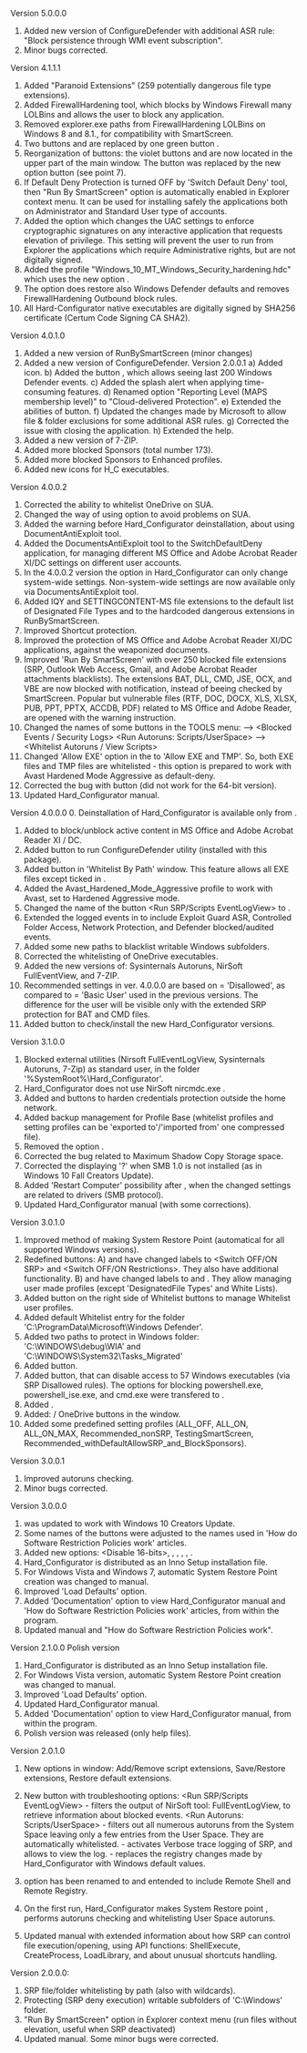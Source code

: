 Version 5.0.0.0
1. Added new version of ConfigureDefender with additional ASR rule: "Block persistence through WMI event subscription".
2. Minor bugs corrected.

Version 4.1.1.1
1. Added "Paranoid Extensions" (259 potentially dangerous file type extensions).
2. Added FirewallHardening tool, which blocks by Windows Firewall many LOLBins and allows the user to block any application.
3. Removed explorer.exe paths from FirewallHardening LOLBins on Windows 8 and 8.1., for compatibility with SmartScreen.
4. Two buttons <Recommended SRP> and <Recommended Restrictions> are replaced by one green button <Recommended Settings>.
5. Reorganization of buttons: the violet buttons <Firewall Hardening> and <ConfigureDefender> are now located in the upper part of the
main window. The button <No Removable Disks Exec.> was replaced by the new option button <Validate Admin Code Signatures> (see point 7).
6. If Default Deny Protection is turned OFF by 'Switch Default Deny' tool,  then "Run By SmartScreen" option is automatically enabled in 
Explorer context menu. It can be used for installing safely the applications both on Administrator and Standard User type of accounts.
7. Added the option <Validate Admin Code Signatures> which changes the UAC settings to enforce cryptographic signatures on any interactive
application that requests elevation of privilege. This setting will prevent the user to run from Explorer the applications which require
Administrative rights, but are not digitally signed.
8. Added the profile "Windows_10_MT_Windows_Security_hardening.hdc" which uses the new option <Validate Admin Code Signatures>.
9. The option <Restore Windows Defaults> does restore also Windows Defender defaults and removes FirewallHardening Outbound block rules.
10. All Hard-Configurator native executables are digitally signed by SHA256 certificate (Certum Code Signing CA SHA2).


Version 4.0.1.0
1. Added a new version of RunBySmartScreen (minor changes)
2. Added a new version of ConfigureDefender.
   Version 2.0.0.1
   a) Added icon.
   b) Added the button <Defender Security Log>, which allows seeing last 200 Windows Defender events.
   c) Added the splash alert when applying time-consuming features.
   d) Renamed option "Reporting Level (MAPS membership level)" to "Cloud-delivered Protection".
   e) Extended the abilities of <REFRESH> button.
   f) Updated the changes made by Microsoft to allow file & folder exclusions for some additional ASR rules.
   g) Corrected the issue with closing the application.
   h) Extended the help.
3. Added a new version of 7-ZIP.
4. Added more blocked Sponsors (total number 173).
5. Added more blocked Sponsors to Enhanced profiles.
6. Added new icons for H_C executables.



Version 4.0.0.2
1. Corrected the ability to whitelist OneDrive on SUA.
2. Changed the way of using <Refresh Explorer> option to avoid problems on SUA.
3. Added the warning before Hard_Configurator deinstallation, about using DocumentAntiExploit tool.
4. Added the DocumentsAntiExploit tool to the SwitchDefaultDeny application, for managing different MS Office and Adobe Acrobat Reader
XI/DC settings on different user accounts.
5. In the 4.0.0.2 version the <Documents Anti-Exploit> option in Hard_Configurator can only change system-wide settings. Non-system-wide
settings are now available only via DocumentsAntiExploit tool.
6. Added IQY and SETTINGCONTENT-MS file extensions to the default list of Designated File Types and to the hardcoded dangerous
extensions in RunBySmartScreen.
7. Improved Shortcut protection.
8. Improved the protection of MS Office and Adobe Acrobat Reader XI/DC applications, against the weaponized documents.
9. Improved 'Run By SmartScreen' with over 250 blocked file extensions (SRP, Outlook Web Access, Gmail, and Adobe Acrobat Reader
attachments blacklists). The extensions BAT, DLL, CMD, JSE, OCX, and VBE are now blocked with notification, instead of beeing checked
by SmartScreen. Popular but vulnerable files (RTF, DOC, DOCX, XLS, XLSX, PUB, PPT, PPTX, ACCDB, PDF) related to MS Office and Adobe
Reader, are opened with the warning instruction.
10. Changed the names of some buttons in the TOOLS menu: 
<View Blocked Events> --> <Blocked Events / Security Logs>
<Run  Autoruns: Scripts/UserSpace> --> <Whitelist Autoruns / View Scripts>
11. Changed 'Allow EXE' option in the <Whitelist by Path> to 'Allow EXE and TMP'. So, both EXE files and TMP files are whitelisted -
this option is prepared to work with Avast Hardened Mode Aggressive as default-deny.
12. Corrected the bug with <Update> button (did not work for the 64-bit version).
13. Updated Hard_Configurator manual.

Version 4.0.0.0
0. Deinstallation of Hard_Configurator is available only from <Tools> <Uninstall Hard_Configurator>.
1. Added <Documents Ant-Exploit button> to block/unblock active content in MS Office and Adobe Acrobat Reader XI / DC.
2. Added <ConfigureDefender> button to run ConfigureDefender utility (installed with this package).
3. Added <Allow EXE files> button in 'Whitelist By Path' window. This feature allows all EXE files except ticked in <Block Sponsors>.
4. Added the Avast_Hardened_Mode_Aggressive profile to work with Avast, set to Hardened Aggressive mode. 
5. Changed the name of the button <Run SRP/Scripts EventLogView> to <View Blocked Events>.
6. Extended the logged events in <View Blocked Events> to include Exploit Guard ASR, Controlled Folder Access, Network Protection, and
Defender blocked/audited events.
7. Added some new paths to blacklist writable Windows subfolders.
8. Corrected the whitelisting of OneDrive executables.
9. Added the new versions of: Sysinternals Autoruns, NirSoft FullEventView, and 7-ZIP.
10. Recommended settings in ver. 4.0.0.0 are based on <Default Security Level> = 'Disallowed', as compared to <Default Security Level> =
'Basic User' used in the previous versions. The difference for the user will be visible only with the extended SRP protection for BAT
and CMD files.
11. Added <Update> button to check/install the new Hard_Configurator versions.


Version 3.1.0.0
1. Blocked external utilities (Nirsoft FullEventLogView, Sysinternals Autoruns, 7-Zip) as standard user, in the folder
'%SystemRoot%\Hard_Configurator'.
2. Hard_Configurator does not use NirSoft nircmdc.exe .
3. Added <Disable Cached Logons> and <UAC CTRL_ALT_DEL> buttons to harden credentials protection outside the home network.
4. Added backup management for Profile Base (whitelist profiles and setting profiles can be 'exported to'/'imported from' one compressed
file).
5. Removed the option <No Removable Disks Exec.>.
6. Corrected the bug related to Maximum Shadow Copy Storage space.
7. Corrected the <Disable SMB> displaying '?' when SMB 1.0 is not installed (as in Windows 10 Fall Creators Update).
8. Added 'Restart Computer' possibility after <APPLY CHANGES>, when the changed settings are related to drivers (SMB protocol).
9. Updated Hard_Configurator manual (with some corrections).

Version 3.0.1.0
1. Improved method of making System Restore Point (automatical for all supported Windows versions).
2. Redefined buttons: 
A) <Turn OFF All SRP> and <Turn OFF All Restrictions> have changed labels to <Switch OFF/ON SRP> and <Switch OFF/ON Restrictions>.
They also have additional functionality.
B) <Load Defaults> and <Save Defaults> have changed labels to <Load Profile> and <Save Profile>. They allow managing user made profiles
(except 'DesignatedFile Types' and White Lists).
3. Added <Save Load> button on the right side of Whitelist buttons to manage Whitelist user profiles.
4. Added default Whitelist entry for the folder 'C:\ProgramData\Microsoft\Windows Defender'.
5. Added two paths to protect in Windows folder: 'C:\WINDOWS\debug\WIA' and 'C:\WINDOWS\System32\Tasks_Migrated'
6. Added <APPLY CHANGES> button.
7. Added <Block Sponsors> button, that can disable access to 57 Windows executables (via SRP Disallowed rules).
   The options for blocking powershell.exe, powershell_ise.exe, and cmd.exe were transfered to <Block Sponsors>.
8. Added <Disable SMB button>. 
9. Added: <ADD> / <REMOVE>  OneDrive buttons in the <Whitelist by path> window.
10. Added some predefined setting profiles (ALL_OFF, ALL_ON, ALL_ON_MAX, Recommended_nonSRP, TestingSmartScreen,
Recommended_withDefaultAllowSRP_and_BlockSponsors).


Version 3.0.0.1
1. Improved autoruns checking.
2. Minor bugs corrected.

Version 3.0.0.0

1. <Run As SmartScreen> was updated to work with Windows 10 Creators Update.
2. Some names of the buttons were adjusted to the names used in 'How do Software Restriction Policies work' articles.
3. Added new options: <Disable 16-bits>, <Shell Extension Security>, <Disable Command Prompt>, <Disable Elevation on SUA>, <Block 
PowerShell Sponsors>, <MSI Elevation>.
4. Hard_Configurator is distributed as an Inno Setup installation file.
5. For Windows Vista and Windows 7, automatic System Restore Point creation was changed to manual.
6. Improved 'Load Defaults' option.
7. Added 'Documentation' option to view Hard_Configurator manual and 'How do Software Restriction Policies work' articles, from within
the program. 
8. Updated manual and "How do Software Restriction Policies work".


Version 2.1.0.0 Polish version
1. Hard_Configurator is distributed as an Inno Setup installation file.
2. For Windows Vista version, automatic System Restore Point creation was changed to manual.
3. Improved 'Load Defaults' option.
4. Updated Hard_Configurator manual.
5. Added 'Documentation' option to view Hard_Configurator manual, from within the program. 
6. Polish version was released (only help files).

Version 2.0.1.0
1. New options in <SRP Extensions> window: Add/Remove script extensions, Save/Restore extensions, Restore default extensions.

2. New <Tools> button with troubleshooting options:
<Run SRP/Scripts EventLogView> -  filters the output of NirSoft tool:  FullEventLogView, to retrieve information about blocked events.
<Run  Autoruns: Scripts/UserSpace> - filters out all numerous autoruns from the System Space leaving only a few entries from the User
Space. They are automatically whitelisted. 
<Turn ON Advanced SRP logging> - activates Verbose trace logging of SRP, and allows to view the log.
<Restore Windows Defaults> - replaces the registry changes made by Hard_Configurator with Windows default values. 

3. <Block Remote Assistance> option has been renamed to <Block Remote Access> and entended to include Remote Shell and Remote Registry.

4. On the first run, Hard_Configurator makes System Restore point , performs autoruns checking and whitelisting User Space autoruns.

5. Updated manual with extended information about how SRP can control file execution/opening, using API functions: ShellExecute, 
CreateProcess, LoadLibrary, and about unusual shortcuts handling.


Version 2.0.0.0:
1. SRP file/folder whitelisting by path (also with wildcards).
2. Protecting (SRP deny execution) writable subfolders of 'C:\Windows' folder. 
3. "Run By SmartScreen" option in Explorer context menu (run files without elevation, useful when SRP deactivated)
4. Updated manual.
Some minor bugs were corrected.
